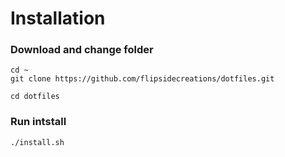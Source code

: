 # Installation
### Download and change folder
```
cd ~
git clone https://github.com/flipsidecreations/dotfiles.git

cd dotfiles
```
### Run intstall
```
./install.sh
```

